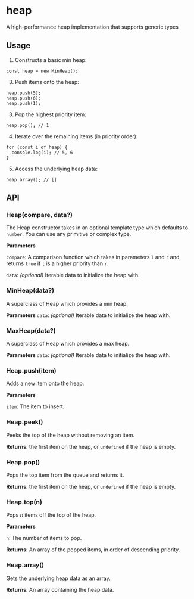 # heap

A high-performance heap implementation that supports generic types

## Usage

1. Constructs a basic min heap:

```
const heap = new MinHeap();
```

3. Push items onto the heap:

```
heap.push(5);
heap.push(6);
heap.push(1);
```

3. Pop the highest priority item:

```
heap.pop(); // 1
```

4. Iterate over the remaining items (in priority order):

```
for (const i of heap) {
  console.log(i); // 5, 6
}
```

5. Access the underlying heap data:
```
heap.array(); // []
```


## API

### Heap(compare, data?)

The Heap constructor takes in an optional template type which defaults to
`number`. You can use any primitive or complex type.

**Parameters**

`compare`: A comparison function which takes in parameters `l` and `r` and
returns `true` if `l` is a higher priority than `r`.

`data`: *(optional)* Iterable data to initialize the heap with.

### MinHeap(data?)

A superclass of Heap which provides a min heap.

**Parameters**
`data`: *(optional)* Iterable data to initialize the heap with.

### MaxHeap(data?)

A superclass of Heap which provides a max heap.

**Parameters**
`data`: *(optional)* Iterable data to initialize the heap with.

### Heap.push(item)

Adds a new item onto the heap.

**Parameters**

`item`: The item to insert.

### Heap.peek()

Peeks the top of the heap without removing an item.

**Returns**: the first item on the heap, or `undefined` if the heap is empty.

### Heap.pop()

Pops the top item from the queue and returns it.

**Returns**: the first item on the heap, or `undefined` if the heap is empty.

### Heap.top(n)

Pops *n* items off the top of the heap.

**Parameters**

`n`: The number of items to pop.

**Returns**: An array of the popped items, in order of descending priority.

### Heap.array()

Gets the underlying heap data as an array.

**Returns**: An array containing the heap data.

